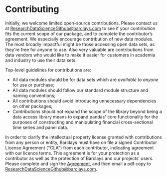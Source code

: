 # Contributing

Initially, we welcome limited open-source contributions. Please contact us at ResearchDataScienceGithub@barclays.com to see if your contribution fits the current scope of our package, and to complete the contributor’s agreement. We especially encourage contribution of new data modules. The most broadly impactful might be those accessing open data sets, as they're free for anyone to use. Also very valuable are contributions from data vendors who would like to make it easier for customers in academia and industry to use their data sets.

Top-level guidelines for contributions are:
* All data modules should be for data sets which are _available to anyone_ for use or purchase;
* All data modules should follow our standard module structure and naming conventions;
* All contributions should avoid introducing unnecessary dependencies on other packages;
* Contributions should not expand the scope of the library beyond being a data access library means to expand pandas' core functionality for the purposes of constructing and manipulating financial cross-sectional time series and panel data.

In order to clarify the intellectual property license granted with contributions from any person or entity, Barclays must have on file a signed Contributor License Agreement ("CLA") from each contributor, indicating agreement with our licence terms. This agreement is for your protection as a contributor as well as the protection of Barclays and our projects’ users. Please complete and sign the [Agreement](legal/Barclays%20Contrib%20Agreement%20Github.docx), and then email a pdf copy to ResearchDataScienceGithub@barclays.com.
